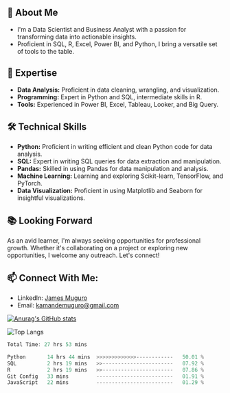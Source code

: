 ## 📝 About Me
- I'm a Data Scientist and Business Analyst with a passion for transforming data into actionable insights. 
- Proficient in SQL, R, Excel, Power BI, and Python, I bring a versatile set of tools to the table.

## 💼 Expertise
- **Data Analysis:** Proficient in data cleaning, wrangling, and visualization.
- **Programming:** Expert in Python and SQL, intermediate skills in R.
- **Tools:** Experienced in Power BI, Excel, Tableau, Looker, and Big Query.

## 🛠️ Technical Skills
- **Python:** Proficient in writing efficient and clean Python code for data analysis.
- **SQL:** Expert in writing SQL queries for data extraction and manipulation.
- **Pandas:** Skilled in using Pandas for data manipulation and analysis.
- **Machine Learning:** Learning and exploring Scikit-learn, TensorFlow, and PyTorch.
- **Data Visualization:** Proficient in using Matplotlib and Seaborn for insightful visualizations.
  
## 📚 Looking Forward
As an avid learner, I'm always seeking opportunities for professional growth. Whether it's collaborating on a project or exploring new opportunities, I welcome any outreach. Let's connect!

## 📫 Connect With Me:
- LinkedIn: [James Muguro](https://www.linkedin.com/in/james-muguro/)
- Email: [kamandemuguro@gmail.com](mailto:kamandemuguro@gmail.com)


[![Anurag's GitHub stats](https://github-readme-stats.vercel.app/api?username=James-Muguro&show_icons=true&theme=radical&hide_rank=true)](https://github.com/James-Muguro)


![Top Langs](https://github-readme-stats.vercel.app/api/top-langs/?username=James-Muguro&hide_progress=true&layout=compact&langs_count=8)


<!--START_SECTION:waka-->

```rust
Total Time: 27 hrs 53 mins

Python       14 hrs 44 mins  >>>>>>>>>>>>>------------   50.01 %
SQL          2 hrs 19 mins   >>-----------------------   07.92 %
R            2 hrs 19 mins   >>-----------------------   07.86 %
Git Config   33 mins         -------------------------   01.91 %
JavaScript   22 mins         -------------------------   01.29 %
```

<!--END_SECTION:waka-->


<!--
**Kamande-254/Kamande-254** is a ✨ _special_ ✨ repository because its `README.md` (this file) appears on your GitHub profile.

Here are some ideas to get you started:

- 🔭 I’m currently working on ...
- 🌱 I’m currently learning ...
- 👯 I’m looking to collaborate on ...
- 🤔 I’m looking for help with ...
- 💬 Ask me about ...
- 📫 How to reach me: ...
- 😄 Pronouns: ...
- ⚡ Fun fact: ...
-->
